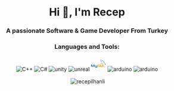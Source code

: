 <h1 align="center">Hi 👋, I'm Recep</h1>
<h3 align="center">A passionate Software & Game Developer From Turkey</h3>

<p align="center">
</p>

<h3 align="center">Languages and Tools:</h3>
<p align="center">
  
 <img src="https://upload.wikimedia.org/wikipedia/commons/thumb/1/18/ISO_C%2B%2B_Logo.svg/800px-ISO_C%2B%2B_Logo.svg.png" alt="C++" width="40" height="40" unselectable="on"/>
 <img src="https://upload.wikimedia.org/wikipedia/commons/thumb/b/bd/Logo_C_sharp.svg/1820px-Logo_C_sharp.svg.png" alt="C#" width="40" height="40" unselectable="on"/> 
 <img src="https://www.vectorlogo.zone/logos/unity3d/unity3d-icon.svg" alt="unity" width="40" height="40" unselectable="on"/>
 <img src="https://raw.githubusercontent.com/kenangundogan/fontisto/036b7eca71aab1bef8e6a0518f7329f13ed62f6b/icons/svg/brand/unreal-engine.svg" alt="unreal" width="40" height="40" unselectable="on"/>
 <img src="https://raw.githubusercontent.com/devicons/devicon/master/icons/mysql/mysql-original-wordmark.svg" alt="mysql" width="40" height="40" unselectable="on"/>
 <img src="https://upload.wikimedia.org/wikipedia/commons/thumb/0/0c/Blender_logo_no_text.svg/512px-Blender_logo_no_text.svg.png" alt="arduino" width="40" height="40" unselectable="on"/>
 <img src="https://cdn.worldvectorlogo.com/logos/arduino-1.svg" alt="arduino" width="40" height="40" unselectable="on"/>
 
 </p>

<p align="center">&nbsp;<img align="center" src="https://github-readme-stats.vercel.app/api?username=recepilhanli&show_icons=true&locale=en" unselectable="on" alt="recepilhanli"/></p>
